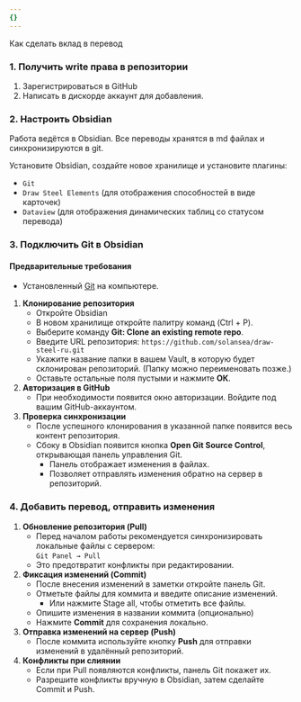 ```yaml
---
{}
---
```


Как сделать вклад в перевод

### 1. Получить write права в репозитории

1. Зарегистрироваться в GitHub
2. Написать в дискорде аккаунт для добавления.

### 2. Настроить Obsidian

Работа ведётся в Obsidian. Все переводы хранятся в md файлах и синхронизируются в git.

Установите Obsidian, создайте новое хранилище и установите плагины:
- `Git`
- `Draw Steel Elements` (для отображения способностей в виде карточек)
- `Dataview` (для отображения динамических таблиц со статусом перевода)

### 3. Подключить Git в Obsidian

#### Предварительные требования
- Установленный [Git](https://git-scm.com/downloads) на компьютере.

1. **Клонирование репозитория**
    - Откройте Obsidian
    - В новом хранилище откройте палитру команд (Ctrl + P).
    - Выберите команду **Git: Clone an existing remote repo**.
    - Введите URL репозитория:
        `https://github.com/solansea/draw-steel-ru.git`
    - Укажите название папки в вашем Vault, в которую будет склонирован репозиторий. (Папку можно переименовать позже.)
    - Оставьте остальные поля пустыми и нажмите **ОК**.
2. **Авторизация в GitHub**
    - При необходимости появится окно авторизации. Войдите под вашим GitHub-аккаунтом.
3. **Проверка синхронизации**
    - После успешного клонирования в указанной папке появится весь контент репозитория.
    - Сбоку в Obsidian появится кнопка **Open Git Source Control**, открывающая панель управления Git.
        - Панель отображает изменения в файлах.
        - Позволяет отправлять изменения обратно на сервер в репозиторий.
    
### 4. Добавить перевод, отправить изменения
1. **Обновление репозитория (Pull)**
    - Перед началом работы рекомендуется синхронизировать локальные файлы с сервером:        
        `Git Panel → Pull`
    - Это предотвратит конфликты при редактировании.
2. **Фиксация изменений (Commit)**
    - После внесения изменений в заметки откройте панель Git.
    - Отметьте файлы для коммита и введите описание изменений. 
	    - Или нажмите Stage all, чтобы отметить все файлы.
	- Опишите изменения в названии коммита (опционально)
    - Нажмите **Commit** для сохранения локально.        
3. **Отправка изменений на сервер (Push)**
    - После коммита используйте кнопку **Push** для отправки изменений в удалённый репозиторий.
4. **Конфликты при слиянии**
    - Если при Pull появляются конфликты, панель Git покажет их.
    - Разрешите конфликты вручную в Obsidian, затем сделайте Commit и Push.